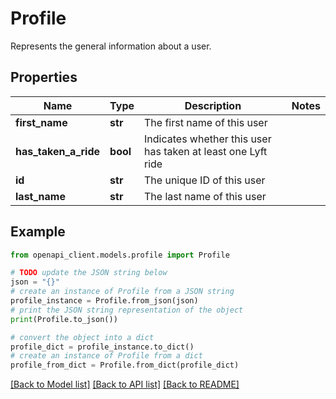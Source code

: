 # Profile

Represents the general information about a user.

## Properties

Name | Type | Description | Notes
------------ | ------------- | ------------- | -------------
**first_name** | **str** | The first name of this user | 
**has_taken_a_ride** | **bool** | Indicates whether this user has taken at least one Lyft ride | 
**id** | **str** | The unique ID of this user | 
**last_name** | **str** | The last name of this user | 

## Example

```python
from openapi_client.models.profile import Profile

# TODO update the JSON string below
json = "{}"
# create an instance of Profile from a JSON string
profile_instance = Profile.from_json(json)
# print the JSON string representation of the object
print(Profile.to_json())

# convert the object into a dict
profile_dict = profile_instance.to_dict()
# create an instance of Profile from a dict
profile_from_dict = Profile.from_dict(profile_dict)
```
[[Back to Model list]](../README.md#documentation-for-models) [[Back to API list]](../README.md#documentation-for-api-endpoints) [[Back to README]](../README.md)


